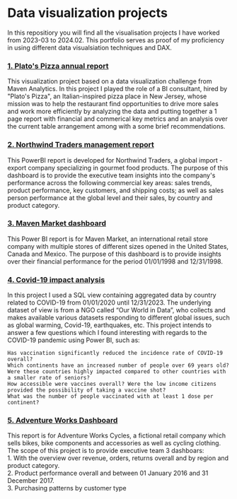 # Data visualization projects

In this repositiory you will find all the visualisation projects I have worked from 2023-03 to 2024.02. This portfolio serves as proof of my proficiency in using different data visualsiation techniques and DAX. <br>


### [1. Plato's Pizza annual report](https://github.com/AlexandruDbr/Plato-s-Pizza-Project-.git)

This visualization project based on a data visualization challenge from Maven Analytics. In this project I played the role of a BI consultant, hired by "Plato's Pizza", an Italian-inspired pizza place in New Jersey, whose mission was to help the restaurant find opportunities to drive more sales and work more efficiently by analyzing the data and putting together a 1 page report with financial and commerical key metrics and an analysis over the current table arrangement among with a some brief recommendations.


### [2. Northwind Traders management report](https://github.com/AlexandruDbr/Maven-Market-dashboard.git)
This PowerBI report is developed for Northwind Traders, a global import - export company specializing in gourmet food products. The purpose of this dashboard is to provide the executive team insights into the company's performance across the following commercial key areas: sales trends, product performance, key customers, and shipping costs; as well as sales person performance at the global level and their sales, by country and product category. 


### [3. Maven Market dashboard](https://github.com/AlexandruDbr/Maven-Market-dashboard.git)
This Power BI report is for Maven Market, an international retail store company with multiple stores of different sizes opened in the United States, Canada and Mexico. The purpose of this dashboard is to provide insights over their financial performance for the period 01/01/1998 and 12/31/1998.


### [4. Covid-19 impact analysis](https://github.com/AlexandruDbr/Covid-19-analysis.git)
In this project I used a SQL view containing aggregated data by country related to COVID-19 from 01/01/2020 until 12/31/2023. The underlying dataset of view is from a NGO called “Our World in Data”, who collects and makes available various datasets responding to different global issues, such as global warming, Covid-19, earthquakes, etc. This project intends to answer a few questions which I found interesting with regards to the COVID-19 pandemic using Power BI, such as:

    Has vaccination significantly reduced the incidence rate of COVID-19 overall?
    Which continents have an increased number of people over 69 years old? Were these countries highly impacted compared to other countries with a smaller rate of seniors?
    How accessible were vaccines overall? Were the low income citizens provided the possibility of taking a vaccine shot?
    What was the number of people vaccinated with at least 1 dose per continent?
    

### [5. Adventure Works Dashboard](https://github.com/AlexandruDbr/Adventure-Works-dashboard.git)
This report is for Adventure Works Cycles, a fictional retail company which sells bikes, bike components and accessories as well as cycling clothing. The scope of this project is to provide executive team 3 dashboars: <br>
    1. With the overview over revenue, orders, returns overall and by region and product category. <br>
    2. Product performance overall and between 01 January 2016 and 31 December 2017. <br>
    3. Purchasing patterns by customer type <br>


